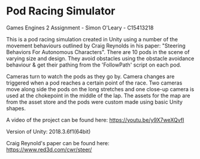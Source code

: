 # Pod Racing Simulator
Games Engines 2 Assignment - Simon O'Leary - C15413218

This is a pod racing simulation created in Unity using a number of the movement behaviours outlined by Craig Reynolds in his paper: 
"Steering Behaviors For Autonomous Characters". There are 10 pods in the scene of varying size and design. 
They avoid obstacles using the obstacle avoidance behaviour & get their pathing from the 'FollowPath' script on each pod. 

Cameras turn to watch the pods as they go by. Camera changes are triggered when a pod reaches a certain point of the race. 
Two cameras move along side the pods on the long stretches and one close-up camera is used at the chokepoint in the middle of the lap.
The assets for the map are from the asset store and the pods were custom made using basic Unity shapes.

A video of the project can be found here: https://youtu.be/y9X7weXQvfI

Version of Unity: 2018.3.6f1(64bit)

Craig Reynold's paper can be found here: https://www.red3d.com/cwr/steer/ 
